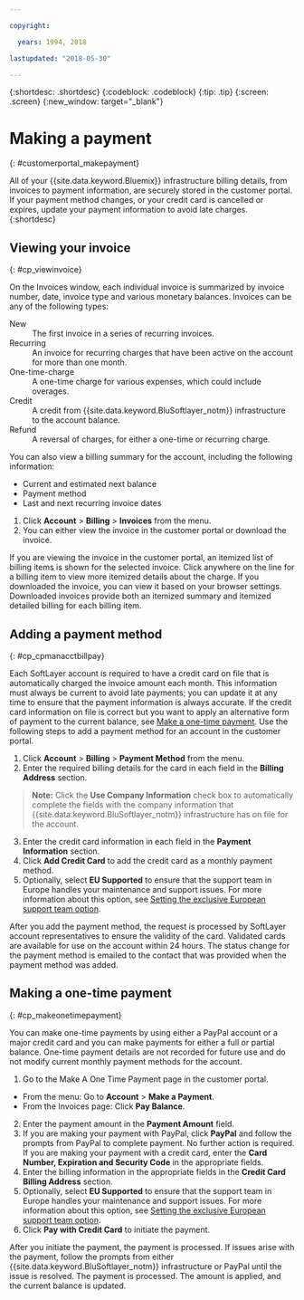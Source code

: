 ```yaml
---

copyright:

  years: 1994, 2018

lastupdated: "2018-05-30"

---
```


{:shortdesc: .shortdesc}
{:codeblock: .codeblock}
{:tip: .tip}
{:screen: .screen}
{:new_window: target="_blank"}


# Making a payment
{: #customerportal_makepayment}

All of your {{site.data.keyword.Bluemix}} infrastructure billing details, from invoices to payment information, are securely stored in the customer portal. If your payment method changes, or your credit card is cancelled or expires, update your payment information to avoid late charges.
{:shortdesc}

## Viewing your invoice
{: #cp_viewinvoice}

On the Invoices window, each individual invoice is summarized by invoice number, date, invoice type and various monetary balances. Invoices can be any of the following types:

<dl>
<dt>New</dt>
<dd>The first invoice in a series of recurring invoices.</dd>
<dt>Recurring</dt>
<dd>An invoice for recurring charges that have been active on the account for more than one month.</dd>
<dt>One-time-charge</dt>
<dd>A one-time charge for various expenses, which could include overages.</dd>
<dt>Credit</dt>
<dd>A credit from {{site.data.keyword.BluSoftlayer_notm}} infrastructure to the account balance.</dd>
<dt>Refund</dt>
<dd>A reversal of charges, for either a one-time or recurring charge.</dd>
</dl>

You can also view a billing summary for the account, including the following information:
  * Current and estimated next balance
  * Payment method
  * Last and next recurring invoice dates

1. Click **Account** > **Billing** > **Invoices** from the menu.
2. You can either view the invoice in the customer portal or download the invoice.

If you are viewing the invoice in the customer portal, an itemized list of billing items is shown for the selected invoice. Click anywhere on the line for a billing item to view more itemized details about the charge. If you downloaded the invoice, you can view it based on your browser settings. Downloaded invoices provide both an itemized summary and itemized detailed billing for each billing item.

## Adding a payment method
{: #cp_cpmanacctbillpay}

Each SoftLayer account is required to have a credit card on file that is automatically charged the invoice amount each month. This information must always be current to avoid late payments; you can update it at any time to ensure that the payment information is always accurate. If the credit card information on file is correct but you want to apply an alternative form of payment to the current balance, see [Make a one-time payment](/docs/customer-portal/cpmanacctbillpay.html#cp_makeonetimepayment). Use the following steps to add a payment method for an account in the customer portal.

1. Click **Account** > **Billing** > **Payment Method** from the menu.
2. Enter the required billing details for the card in each field in the **Billing Address** section.
> **Note:** Click the **Use Company Information** check box to automatically complete the fields with the company information that {{site.data.keyword.BluSoftlayer_notm}} infrastructure has on file for the account.
3. Enter the credit card information in each field in the **Payment Information** section.
4. Click **Add Credit Card** to add the credit card as a monthly payment method.
5. Optionally, select **EU Supported** to ensure that the support team in Europe handles your maintenance and support issues.  For more information about this option, see [Setting the exclusive European support team option](/docs/customer-portal/pay-invoice.html#cp_seteusupported).

After you add the payment method, the request is processed by SoftLayer account representatives to ensure the validity of the card. Validated cards are available for use on the account within 24 hours. The status change for the payment method is emailed to the contact that was provided when the payment method was added.

## Making a one-time payment
{: #cp_makeonetimepayment}

You can make one-time payments by using either a PayPal account or a major credit card and you can make payments for either a full or partial balance. One-time payment details are not recorded for future use and do not modify current monthly payment methods for the account.

1. Go to the Make A One Time Payment page in the customer portal.
 * From the menu: Go to **Account** > **Make a Payment**.
 * From the Invoices page: Click **Pay Balance**.
2. Enter the payment amount in the **Payment Amount** field.
3. If you are making your payment with PayPal, click **PayPal** and follow the prompts from PayPal to complete payment. No further action is required. If you are making your payment with a credit card, enter the **Card Number, Expiration and Security Code** in the appropriate fields.
4. Enter the billing information in the appropriate fields in the **Credit Card Billing Address** section.
5. Optionally, select **EU Supported** to ensure that the support team in Europe handles your maintenance and support issues.  For more information about this option, see [Setting the exclusive European support team option](/docs/customer-portal/pay-invoice.html#cp_seteusupported).
6. Click **Pay with Credit Card** to initiate the payment.

After you initiate the payment, the payment is processed. If issues arise with the payment, follow the prompts from either {{site.data.keyword.BluSoftlayer_notm}} infrastructure or PayPal until the issue is resolved. The payment is processed. The amount is applied, and the current balance is updated.
